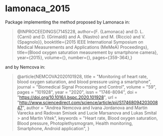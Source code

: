 # lamonaca_2015

Package implementing the method proposed by Lamonaca in:

> @INPROCEEDINGS{7145228, 
> author={F. {Lamonaca} and D. L. {Carnì} and D. {Grimaldi} and A. {Nastro} and M. {Riccio} and V. {Spagnolo}}, 
> booktitle={2015 IEEE International Symposium on Medical Measurements and Applications (MeMeA) Proceedings}, 
> title={Blood oxygen saturation measurement by smartphone camera}, 
> year={2015}, 
> volume={}, 
> number={}, 
> pages={359-364},} 

and by Nemcova in:

> @article{NEMCOVA2020101928,
> title = "Monitoring of heart rate, blood oxygen saturation, and blood pressure using a smartphone",
> journal = "Biomedical Signal Processing and Control",
> volume = "59",
> pages = "101928",
> year = "2020",
> issn = "1746-8094",
> doi = "https://doi.org/10.1016/j.bspc.2020.101928",
> url = "http://www.sciencedirect.com/science/article/pii/S1746809420300847",
> author = "Andrea Nemcova and Ivana Jordanova and Martin Varecka and Radovan Smisek and Lucie Marsanova and Lukas Smital > and Martin Vitek",
> keywords = "Heart rate, Blood oxygen saturation, Blood pressure, Photoplethysmogram, Health monitoring, Smartphone, Android application",
> }

